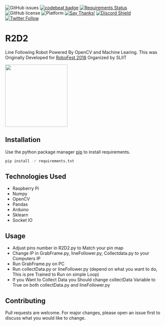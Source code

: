 ![GitHub issues](https://img.shields.io/github/issues/mrsupiri/r2d2)
[![codebeat badge](https://codebeat.co/badges/678e76b0-303f-4f75-ab50-31759da05ed8)](https://codebeat.co/projects/github-com-mrsupiri-r2d2-master)
[![Requirements Status](https://requires.io/github/mrsupiri/R2D2/requirements.svg?branch=master)](https://requires.io/github/mrsupiri/R2D2/requirements/?branch=master)
![GitHub license](https://img.shields.io/github/license/mrsupiri/R2D2)
![Platform](https://img.shields.io/badge/platform-Raspberry%20Pi-brightgreen)
[![Say Thanks!](https://img.shields.io/badge/Say%20Thanks-!-1EAEDB.svg)](https://saythanks.io/to/mrsupiri)
[![Discord Shield](https://discordapp.com/api/guilds/589829086583455757/widget.png?style=shield)](https://discord.gg/8dQCZzk)
[![Twitter Follow](https://img.shields.io/twitter/follow/mrsupiri?style=social)](https://twitter.com/mrsupiri)


# R2D2
Line Following Robot Powered By OpenCV and Machine Learing. This was Originally Developed for [RoboFest 2018](http://www.robofest.lk/) Organized by SLIIT 

<img src="https://cdn.iconicto.com/GitHub/R2D2/20170831_195059.jpg" width="200">

## Installation

Use the python package manager [pip](https://pip.pypa.io/en/stable/) to install requirements.

```bash
pip install -r requirements.txt
```

## Technologies Used
- Raspberry Pi
- Numpy
- OpenCV
- Pandas
- Arduino
- Sklearn
- Socket IO

## Usage
- Adjust pins number in R2D2.py to Match your pin map
- Change IP in GrabFrame.py, lineFollower.py, Collectdata.py  to your Computers IP
- Run GrabFrame.py on PC
- Run collectData.py or lineFollower.py (depend on what you want to do, This is pre Trained to Run on simple Loop)
- If you Want to Collect Data you Should change collectData Variable to True on both collectData.py and lineFollower.py 

## Contributing
Pull requests are welcome. For major changes, please open an issue first to discuss what you would like to change.
